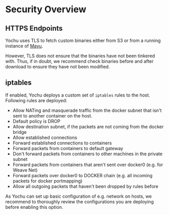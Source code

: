 # Security Overview

## HTTPS Endpoints

Yochu uses TLS to fetch custom binaries either from S3 or from a running instance of [Mayu](https://github.com/giantswarm/mayu).

However, TLS does not ensure that the binaries have not been tinkered with. Thus, if in doubt, we recommend check binaries before and after download to ensure they have not been modified.

## iptables

If enabled, Yochu deploys a custom set of `iptables` rules to the host. Following rules are deployed:
* Allow NATing and masquerade traffic from the docker subnet that isn't sent to another container on the host.
* Default policy is DROP
* Allow destination subnet, if the packets are not coming from the docker bridge
* Allow established connections
* Forward established connections to containers
* Forward packets from containers to default gateway
* Don't forward packets from containers to other machines in the private subnet
* Forward packets from containers that aren't sent over docker0 (e.g. for Weave Net)
* Forward packets over docker0 to DOCKER chain (e.g. all incoming packets for docker portmapping)
* Allow all outgoing packets that haven't been dropped by rules before

As Yochu can set up basic configuration of e.g. network on hosts, we recommend to thoroughly review the configurations you are deploying before enabling this option.

